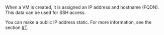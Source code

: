 When a VM is created, it is assigned an IP address and hostname (FQDN). This data can be used for SSH access.

You can make a public IP address static. For more information, see the section [#T](../compute/operations/vm-control/vm-set-static-ip.md).

